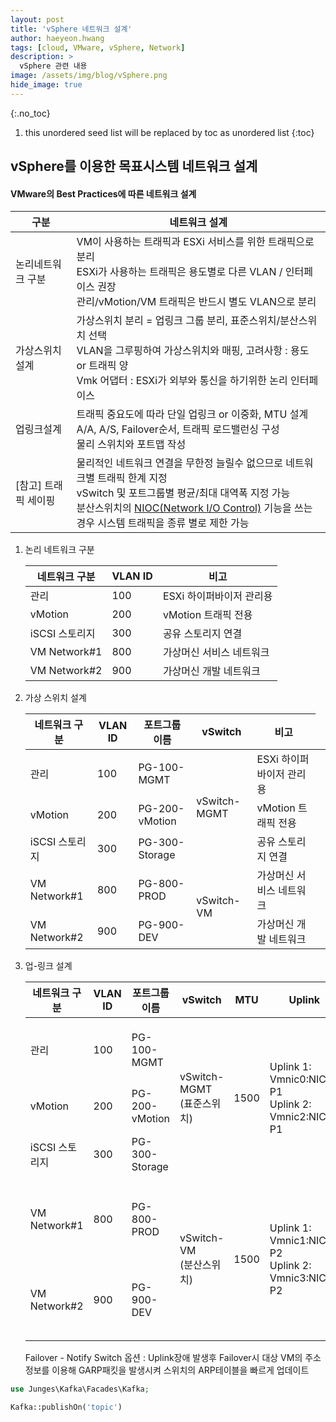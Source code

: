 ```yaml
---
layout: post
title: 'vSphere 네트워크 설계' 
author: haeyeon.hwang
tags: [cloud, VMware, vSphere, Network]
description: >
  vSphere 관련 내용 
image: /assets/img/blog/vSphere.png
hide_image: true
---
```


{:.no_toc}
1. this unordered seed list will be replaced by toc as unordered list
{:toc}

## **vSphere를 이용한 목표시스템 네트워크 설계**

#### **VMware의 Best Practices에 따른 네트워크 설계**

구분|네트워크 설계
---|---
논리네트워크 구분|VM이 사용하는 트래픽과 ESXi 서비스를 위한 트래픽으로 분리</br>ESXi가 사용하는 트래픽은 용도별로 다른 VLAN / 인터페이스 권장</br>관리/vMotion/VM 트래픽은 반드시 별도 VLAN으로 분리
가상스위치 설계|가상스위치 분리 = 업링크 그룹 분리, 표준스위치/분산스위치 선택</br>VLAN을 그루핑하여 가상스위치와 매핑, 고려사항 : 용도 or 트래픽 양</br>Vmk 어댑터 : ESXi가 외부와 통신을 하기위한 논리 인터페이스
업링크설계|트래픽 중요도에 따라 단일 업링크 or 이중화, MTU 설계</br>A/A, A/S, Failover순서, 트래픽 로드밸런싱 구성</br>물리 스위치와 포트맵 작성
[참고] 트래픽 세이핑|물리적인 네트워크 연결을 무한정 늘릴수 없으므로 네트워크별 트래픽 한계 지정</br>vSwitch 및 포트그룹별 평균/최대 대역폭 지정 가능</br>분산스위치의 [NIOC(Network I/O Control)](https://docs.vmware.com/kr/VMware-vSphere/8.0/vsan-network-design-guide/GUID-6B00B437-53A3-4ACD-8CD7-AC9D0CE5BA8E.html) 기능을 쓰는경우 시스템 트래픽을 종류 별로 제한 가능


1. 논리 네트워크 구분

    네트워크 구분|VLAN ID|비고
    ---|---|---
    관리|100|ESXi 하이퍼바이저 관리용
    vMotion|200|vMotion 트래픽 전용
    iSCSI 스토리지|300|공유 스토리지 연결
    VM Network#1|800|가상머신 서비스 네트워크
    VM Network#2|900|가상머신 개발 네트워크


2. 가상 스위치 설계 

    네트워크 구분|VLAN ID|포트그룹 이름|vSwitch|비고
    ---|---|---|---|---
    관리|100|PG-100-MGMT<td rowspan="3">vSwitch-MGMT</td>|ESXi 하이퍼바이저 관리용
    vMotion|200|PG-200-vMotion|vMotion 트래픽 전용
    iSCSI 스토리지|300|PG-300-Storage|공유 스토리지 연결
    VM Network#1|800|PG-800-PROD<td rowspan="2">vSwitch-VM</td>|가상머신 서비스 네트워크
    VM Network#2|900|PG-900-DEV|가상머신 개발 네트워크


3. 업-링크 설계

    네트워크 구분|VLAN ID|포트그룹 이름|vSwitch|MTU|Uplink|물리포트맵|로드밸런싱|Failover|비고
    ---|---|---|---|---|---|---|---|---|---
    관리|100|PG-100-MGMT<td rowspan="3">vSwitch-MGMT</br>(표준스위치)</td><td rowspan="3">1500</td><td rowspan="3">Uplink 1: Vmnic0:NIC1–P1</br>Uplink 2: Vmnic2:NIC2-P1</td><td rowspan="3">NIC1–P1 TOR#1:eth1/1</br>NIC2–P1  TOR#2:eth1/1</td><td rowspan="3">Active-Standby</br>원래 포트 기반 라우팅</td><td rowspan="3">네트워크 장애 감지:</br>- Link Status Only</br>- Notify Switch : Yes</br>- Failback : Yes</td>|ESXi 하이퍼바이저 관리용
    vMotion|200|PG-200-vMotion|vMotion 트래픽 전용
    iSCSI 스토리지|300|PG-300-Storage|공유 스토리지 연결
    VM Network#1|800|PG-800-PROD<td rowspan="2">vSwitch-VM</br>(분산스위치)</td><td rowspan="2">1500</td><td rowspan="2">Uplink 1: Vmnic1:NIC1–P2</br>Uplink 2: Vmnic3:NIC2-P2</td><td rowspan="2">NIC1–P1 TOR#1:eth1/2</br>NIC2–P1  TOR#2:eth1/2</td><td rowspan="2">Active-Standby</br>사용량 기반 라우팅</td><td rowspan="2">네트워크 장애 감지:</br>- Link Status Only</br>- Notify Switch : Yes</br>- Failback : Yes</td>|가상머신 서비스 네트워크
    VM Network#2|900|PG-900-DEV|가상머신 개발 네트워크
    
    Failover - Notify Switch 옵션 : Uplink장애 발생후 Failover시 대상 VM의 주소정보를 이용해 GARP패킷을 발생시켜 스위치의 ARP테이블을 빠르게 업데이트

~~~php
use Junges\Kafka\Facades\Kafka;

Kafka::publishOn('topic')
~~~

<script>

function escapeRegExp(string) {
    return string.replace(/[.*+?^${}()|[\]\\]/g, '\\$&'); // $& means the whole matched string
}

/**
 * Removes excluded text from a Node.
 *
 * @param {Node} target Node to filter.
 * @param {string} exclude CSS selector of nodes to exclude.
 * @returns {DOMString} Text from `target` with text removed.
 */
export function filterText(target, exclude) {
    const clone = target.cloneNode(true);  // clone as to not modify the live DOM
    if (exclude) {
        // remove excluded nodes
        clone.querySelectorAll(exclude).forEach(node => node.remove());
    }
    return clone.innerText;
}

// Callback when a copy button is clicked. Will be passed the node that was clicked
// should then grab the text and replace pieces of text that shouldn't be used in output
export function formatCopyText(textContent, copybuttonPromptText, isRegexp = false, onlyCopyPromptLines = true, removePrompts = true, copyEmptyLines = true, lineContinuationChar = "", hereDocDelim = "") {
    var regexp;
    var match;

    // Do we check for line continuation characters and "HERE-documents"?
    var useLineCont = !!lineContinuationChar
    var useHereDoc = !!hereDocDelim

    // create regexp to capture prompt and remaining line
    if (isRegexp) {
        regexp = new RegExp('^(' + copybuttonPromptText + ')(.*)')
    } else {
        regexp = new RegExp('^(' + escapeRegExp(copybuttonPromptText) + ')(.*)')
    }

    const outputLines = [];
    var promptFound = false;
    var gotLineCont = false;
    var gotHereDoc = false;
    const lineGotPrompt = [];
    for (const line of textContent.split('\n')) {
        match = line.match(regexp)
        if (match || gotLineCont || gotHereDoc) {
            promptFound = regexp.test(line)
            lineGotPrompt.push(promptFound)
            if (removePrompts && promptFound) {
                outputLines.push(match[2])
            } else {
                outputLines.push(line)
            }
            gotLineCont = line.endsWith(lineContinuationChar) & useLineCont
            if (line.includes(hereDocDelim) & useHereDoc)
                gotHereDoc = !gotHereDoc
        } else if (!onlyCopyPromptLines) {
            outputLines.push(line)
        } else if (copyEmptyLines && line.trim() === '') {
            outputLines.push(line)
        }
    }

    // If no lines with the prompt were found then just use original lines
    if (lineGotPrompt.some(v => v === true)) {
        textContent = outputLines.join('\n');
    }

    // Remove a trailing newline to avoid auto-running when pasting
    if (textContent.endsWith("\n")) {
        textContent = textContent.slice(0, -1)
    }
    return textContent
}
</script>